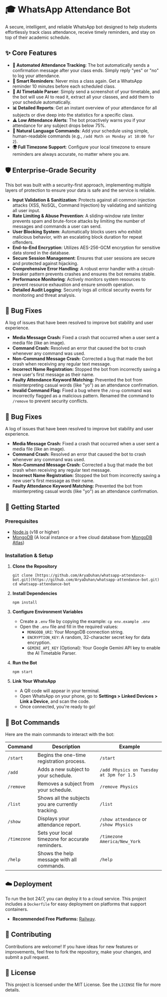 # 🎓 WhatsApp Attendance Bot

A secure, intelligent, and reliable WhatsApp bot designed to help students effortlessly track class attendance, receive timely reminders, and stay on top of their academic schedule.

## ✨ Core Features

- **🤖 Automated Attendance Tracking**: The bot automatically sends a confirmation message after your class ends. Simply reply "yes" or "no" to log your attendance.
- **🔔 Smart Reminders**: Never miss a class again. Get a WhatsApp reminder 10 minutes before each scheduled class.
- **📸 AI Timetable Parser**: Simply send a screenshot of your timetable, and the bot will use AI to read it, extract all your classes, and add them to your schedule automatically.
- **📊 Detailed Reports**: Get an instant overview of your attendance for all subjects or dive deep into the statistics for a specific class.
- **⚠️ Low Attendance Alerts**: The bot proactively warns you if your attendance for any subject drops below 75%.
- **💬 Natural Language Commands**: Add your schedule using simple, human-readable commands (e.g., `/add Math on Monday at 10:00 for 2`).
- **🌍 Full Timezone Support**: Configure your local timezone to ensure reminders are always accurate, no matter where you are.

## 🛡️ Enterprise-Grade Security

This bot was built with a security-first approach, implementing multiple layers of protection to ensure your data is safe and the service is reliable.

- **Input Validation & Sanitization**: Protects against all common injection attacks (XSS, NoSQL, Command Injection) by validating and sanitizing all user input.
- **Rate Limiting & Abuse Prevention**: A sliding-window rate limiter prevents spam and brute-force attacks by limiting the number of messages and commands a user can send.
- **User Blocking System**: Automatically blocks users who exhibit malicious behavior, with an escalating block duration for repeat offenders.
- **End-to-End Encryption**: Utilizes AES-256-GCM encryption for sensitive data stored in the database.
- **Secure Session Management**: Ensures that user sessions are secure and protected against hijacking.
- **Comprehensive Error Handling**: A robust error handler with a circuit-breaker pattern prevents crashes and ensures the bot remains stable.
- **Performance Monitoring**: Actively monitors system resources to prevent resource exhaustion and ensure smooth operation.
- **Detailed Audit Logging**: Securely logs all critical security events for monitoring and threat analysis.

## 🐞 Bug Fixes

A log of issues that have been resolved to improve bot stability and user experience.

- **Media Message Crash:** Fixed a crash that occurred when a user sent a media file (like an image).
- **Command Crash:** Resolved an error that caused the bot to crash whenever any command was used.
- **Non-Command Message Crash:** Corrected a bug that made the bot crash when receiving any regular text message.
- **Incorrect Name Registration:** Stopped the bot from incorrectly saving a new user's first message as their name.
- **Faulty Attendance Keyword Matching:** Prevented the bot from misinterpreting casual words (like "yo") as an attendance confirmation.
- **Invalid Command Flag:** Fixed a bug where the `/drop` command was incorrectly flagged as a malicious pattern. Renamed the command to `/remove` to prevent security conflicts.

## 🐞 Bug Fixes

A log of issues that have been resolved to improve bot stability and user experience.

* **Media Message Crash:** Fixed a crash that occurred when a user sent a media file (like an image).
* **Command Crash:** Resolved an error that caused the bot to crash whenever any command was used.
* **Non-Command Message Crash:** Corrected a bug that made the bot crash when receiving any regular text message.
* **Incorrect Name Registration:** Stopped the bot from incorrectly saving a new user's first message as their name.
* **Faulty Attendance Keyword Matching:** Prevented the bot from misinterpreting casual words (like "yo") as an attendance confirmation.


## 🚀 Getting Started

### Prerequisites

- [Node.js](https://nodejs.org/) (v18 or higher)
- [MongoDB](https://www.mongodb.com/try/download/community) (A local instance or a free cloud database from [MongoDB Atlas](https://cloud.mongodb.com/))

### Installation & Setup

1.  **Clone the Repository**

    ```
    git clone [https://github.com/AryaDuhan/whatsapp-attendance-bot.git](https://github.com/AryaDuhan/whatsapp-attendance-bot.git)
    cd whatsapp-attendance-bot
    ```

2.  **Install Dependencies**

    ```
    npm install
    ```

3.  **Configure Environment Variables**

    - Create a `.env` file by copying the example: `cp env.example .env`
    - Open the `.env` file and fill in the required values:
      - `MONGODB_URI`: Your MongoDB connection string.
      - `ENCRYPTION_KEY`: A random, 32-character secret key for data encryption.
      - `GEMINI_API_KEY` (Optional): Your Google Gemini API key to enable the AI Timetable Parser.

4.  **Run the Bot**

    ```
    npm start
    ```

5.  **Link Your WhatsApp**
    - A QR code will appear in your terminal.
    - Open WhatsApp on your phone, go to **Settings > Linked Devices > Link a Device**, and scan the code.
    - Once connected, you're ready to go!

## 🤖 Bot Commands

Here are the main commands to interact with the bot:

| Command     | Description                                        | Example                                  |
| ----------- | -------------------------------------------------- | ---------------------------------------- |
| `/start`    | Begins the one-time registration process.          | `/start`                                 |
| `/add`      | Adds a new subject to your schedule.               | `/add Physics on Tuesday at 3pm for 1.5` |
| `/remove`   | Removes a subject from your schedule.              | `/remove Physics`                        |
| `/list`     | Shows all the subjects you are currently tracking. | `/list`                                  |
| `/show`     | Displays your attendance report.                   | `/show attendance` or `/show Physics`    |
| `/timezone` | Sets your local timezone for accurate reminders.   | `/timezone America/New_York`             |
| `/help`     | Shows the help message with all commands.          | `/help`                                  |

## ☁️ Deployment

To run the bot 24/7, you can deploy it to a cloud service. This project includes a `Dockerfile` for easy deployment on platforms that support containers.

- **Recommended Free Platforms:** [Railway](https://railway.app/).

## 🤝 Contributing

Contributions are welcome! If you have ideas for new features or improvements, feel free to fork the repository, make your changes, and submit a pull request.

## 📝 License

This project is licensed under the MIT License. See the `LICENSE` file for more details.
